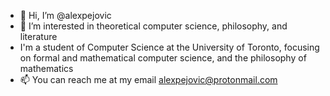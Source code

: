 - 👋 Hi, I’m @alexpejovic
- 👀 I’m interested in theoretical computer science, philosophy, and literature
- I'm a student of Computer Science at the University of Toronto, focusing on formal and mathematical computer science, and the philosophy of mathematics
- 📫 You can reach me at my email alexpejovic@protonmail.com
